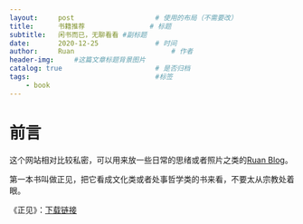 ```yaml
---
layout:     post   				    # 使用的布局（不需要改）
title:      书籍推荐 				# 标题 
subtitle:   闲书而已，无聊看看 #副标题
date:       2020-12-25 				# 时间
author:     Ruan						# 作者
header-img: 	#这篇文章标题背景图片
catalog: true 						# 是否归档
tags:								#标签
    - book
---
```


# 前言
这个网站相对比较私密，可以用来放一些日常的思绪或者照片之类的[Ruan Blog](https://hangqingruan.github.io/)。

第一本书叫做正见，把它看成文化类或者处事哲学类的书来看，不要太从宗教处着眼。

《正见》：[下载链接](https://github.com/HangqingRuan/pdf/blob/master/pdf/%E6%AD%A3%E8%A7%81.pdf)
